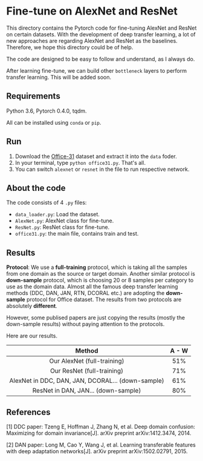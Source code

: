 # Fine-tune on AlexNet and ResNet

This directory contains the Pytorch code for fine-tuning AlexNet and ResNet on certain datasets. With the development of deep transfer learning, a lot of new approaches are regarding AlexNet and ResNet as the baselines. Therefore, we hope this directory could be of help.

The code are designed to be easy to follow and understand, as I always do.

After learning fine-tune, we can build other `bottleneck` layers to perform transfer learning. This will be added soon.

## Requirements

Python 3.6, Pytorch 0.4.0, tqdm.

All can be installed using `conda` or `pip`.

## Run

1. Download the [Office-31](https://pan.baidu.com/s/1o8igXT4#list/path=%2F) dataset and extract it into the `data` foder.
2. In your terminal, type `python office31.py`. That's all.
3. You can switch `alexnet` or `resnet` in the file to run respective network.

## About the code

The code consists of 4 `.py` files:

- `data_loader.py`: Load the dataset.
- `AlexNet.py`: AlexNet class for fine-tune.
- `ResNet.py`: ResNet class for fine-tune.
- `office31.py`: the main file, contains train and test.

## Results

**Protocol**: We use a **full-training** protocol, which is taking all the samples from one domain as the source or target domain. Another similar protocol is **down-sample** protocol, which is choosing 20 or 8 samples per category to use as the domain data. Almost all the famous deep transfer learning methods (DDC, DAN, JAN, RTN, DCORAL etc.) are adopting the **down-sample** protocol for Office dataset. The results from two protocols are absolutely **different**.

However, some publised papers are just copying the results (mostly the down-sample results) without paying attention to the protocols.

Here are our results.

|             Method            | A - W |
|:-----------------------------:|:-----:|
|          Our AlexNet (full-training)          |  51%  |
|           Our ResNet (full-training)        |  71%  |
|           AlexNet in DDC, DAN, JAN, DCORAL... (down-sample)        |  61%  |
|           ResNet in DAN, JAN... (down-sample)        |  80%  |

## References

[1] DDC paper: Tzeng E, Hoffman J, Zhang N, et al. Deep domain confusion: Maximizing for domain invariance[J]. arXiv preprint arXiv:1412.3474, 2014.

[2] DAN paper: Long M, Cao Y, Wang J, et al. Learning transferable features with deep adaptation networks[J]. arXiv preprint arXiv:1502.02791, 2015.

